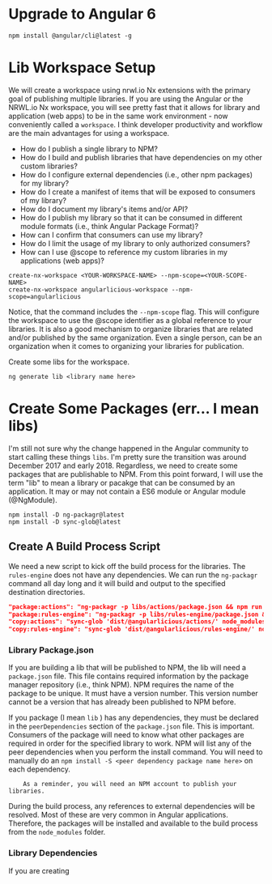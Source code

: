 # Upgrade to Angular 6

```
npm install @angular/cli@latest -g
```

# Lib Workspace Setup
We will create a workspace using nrwl.io Nx extensions with the primary goal of publishing multiple libraries. If you are using the Angular or the NRWL.io Nx workspace, you will see pretty fast that it allows for library and application (web apps) to be in the same work environment - now conveniently called a ` workspace `. I think developer productivity and workflow are the main advantages for using a workspace. 

* How do I publish a single library to NPM? 
* How do I build and publish libraries that have dependencies on my other custom libraries?
* How do I configure external dependencies (i.e., other npm packages) for my library?
* How do I create a manifest of items that will be exposed to consumers of my library? 
* How do I document my library's items and/or API?
* How do I publish my library so that it can be consumed in different module formats (i.e., think Angular Package Format)?
* How can I confirm that consumers can use my library?
* How do I limit the usage of my library to only authorized consumers?
* How can I use @scope to reference my custom libraries in my applications (web apps)?

```
create-nx-workspace <YOUR-WORKSPACE-NAME> --npm-scope=<YOUR-SCOPE-NAME>
create-nx-workspace angularlicious-workspace --npm-scope=angularlicious
```

Notice, that the command includes the ` --npm-scope ` flag. This will configure the workspace to use the @scope identifier as a global reference to your libraries. It is also a good mechanism to organize libraries that are related and/or published by the same organization. Even a single person, can be an organization when it comes to organizing your libraries for publication. 

Create some libs for the workspace.

```
ng generate lib <library name here>
```

# Create Some Packages (err... I mean libs)
I'm still not sure why the change happened in the Angular community to start calling these things ` libs `. 
I'm pretty sure the transition was around December 2017 and early 2018. Regardless, we need to create some packages that are publishable to NPM. From this point forward, I will use the term "lib" to mean a library or pacakge that can be consumed by an application. It may or may not contain a ES6 module or Angular module (@NgModule). 

```
npm install -D ng-packagr@latest
npm install -D sync-glob@latest
```

## Create A Build Process Script
We need a new script to kick off the build process for the libraries. The ` rules-engine ` does not have any dependencies. We can run the ` ng-packagr ` command all day long and it will build and output to the specified destination directories. 

```json
"package:actions": "ng-packagr -p libs/actions/package.json && npm run copy:actions",
"package:rules-engine": "ng-packagr -p libs/rules-engine/package.json && npm run copy:rules-engine",
"copy:actions": "sync-glob 'dist/@angularlicious/actions/' node_modules/@angularlicious/actions",
"copy:rules-engine": "sync-glob 'dist/@angularlicious/rules-engine/' node_modules/@angularlicious/rules-engine",
```

### Library Package.json
If you are building a lib that will be published to NPM, the lib will need a ` package.json ` file. This file contains required information by the package manager repository (i.e., think NPM). NPM requires the name of the package to be unique. It must have a version number. This version number cannot be a version that has already been published to NPM before. 

If you package (I mean ` lib ` ) has any dependencies, they must be declared in the ` peerDependencies ` section of the ` package.json ` file. This is important. Consumers of the package will need to know what other packages are required in order for the specified library to work. NPM will list any of the peer dependencies when you perform the install command. You will need to manually do an ` npm install -S <peer dependency package name here> ` on each dependency.

        As a reminder, you will need an NPM account to publish your libraries.

During the build process, any references to external dependencies will be resolved. Most of these are very common in Angular applications. Therefore, the packages will be installed and available to the build process from the ` node_modules ` folder. 

### Library Dependencies
If you are creating 